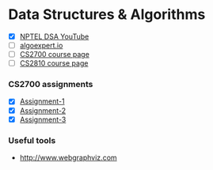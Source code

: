 # Data Structures & Algorithms

* [x] [NPTEL DSA YouTube](https://www.youtube.com/playlist?app=desktop&list=PLyqSpQzTE6M_Fu6l8irVwXkUyC9Gwqr6_)
* [ ] [algoexpert.io](https://www.algoexpert.io/product)
* [ ] [CS2700 course page](https://www.cse.iitm.ac.in/~rupesh/teaching/pds/aug21/)
* [ ] [CS2810 course page](https://www.cse.iitm.ac.in/~rupesh/teaching/ooaia/jan20/)

### CS2700 assignments

* [x] [Assignment-1](https://www.hackerrank.com/contests/pds-assignment1/challenges/matrix-using-linked-list)
* [x] [Assignment-2](https://www.hackerrank.com/contests/binary-tree-opeartions/challenges/binary-tree-opeartions/problem)
* [x] [Assignment-3](https://www.hackerrank.com/contests/cs2700-assignment-03/challenges/cs2700-a03/problem)

### Useful tools

* http://www.webgraphviz.com
